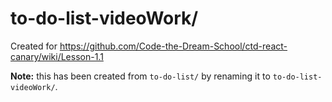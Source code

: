 # to-do-list-videoWork/

Created for https://github.com/Code-the-Dream-School/ctd-react-canary/wiki/Lesson-1.1

**Note:** this has been created from `to-do-list/` by renaming it to `to-do-list-videoWork/`.